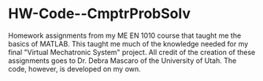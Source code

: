 # HW-Code--CmptrProbSolv
Homework assignments from my ME EN 1010 course that taught me the basics of MATLAB. This taught me much of the knowledge needed for my final "Virtual Mechatronic System" project. All credit of the creation of these assignments goes to Dr. Debra Mascaro of the University of Utah. The code, however, is developed on my own.
